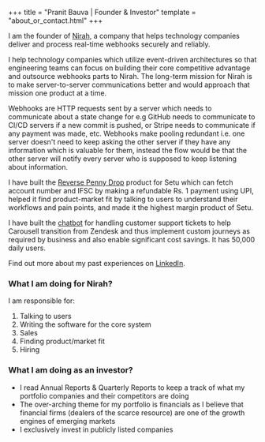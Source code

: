 +++
title = "Pranit Bauva | Founder & Investor"
template = "about_or_contact.html"
+++

I am the founder of [Nirah](https://nirah.app), a company
that helps technology companies deliver and process real-time webhooks
securely and reliably.

I help technology companies which utilize event-driven
architectures so that engineering teams can focus on building
their core competitive advantage and outsource webhooks parts to Nirah.
The long-term mission for Nirah is to make server-to-server communications
better and would approach that mission one product at a time.

Webhooks are HTTP requests
sent by a server which needs to communicate about a state change for e.g
GitHub needs to communicate to CI/CD servers if a new commit is pushed,
or Stripe needs to communicate if any payment was made, etc.
Webhooks make pooling redundant i.e. one server doesn't need to keep
asking the other server if they have any information which is valuable
for them, instead the flow would be that the other server will notify
every server who is supposed to keep listening about information.

I have built the
[Reverse Penny Drop](https://docs.setu.co/data/bav/reverse-penny-drop/quickstart)
product for Setu which can fetch account number and
IFSC by making a refundable Rs. 1 payment using UPI, helped it find
product-market fit by talking to users to understand their workflows
and pain points, and made it the highest margin product of Setu.

I have built the [chatbot](https://support.carousell.com/hc/en-us) for handling
customer support tickets to help
Carousell transition from Zendesk and thus implement custom journeys
as required by business and also enable significant cost savings.
It has 50,000 daily users.

Find out more about my past experiences on
[LinkedIn](https://www.linkedin.com/in/pranitbauva/).

### What I am doing for Nirah?

I am responsible for:
1. Talking to users
2. Writing the software for the core system
3. Sales
4. Finding product/market fit
5. Hiring

### What I am doing as an investor?
 - I read Annual Reports & Quarterly Reports to keep a track of what my
   portfolio companies and their competitors are doing
 - The over-arching theme for my portfolio is financials as I believe
   that financial firms (dealers of the scarce resource) are one of the
   growth engines of emerging markets
 - I exclusively invest in publicly listed companies
